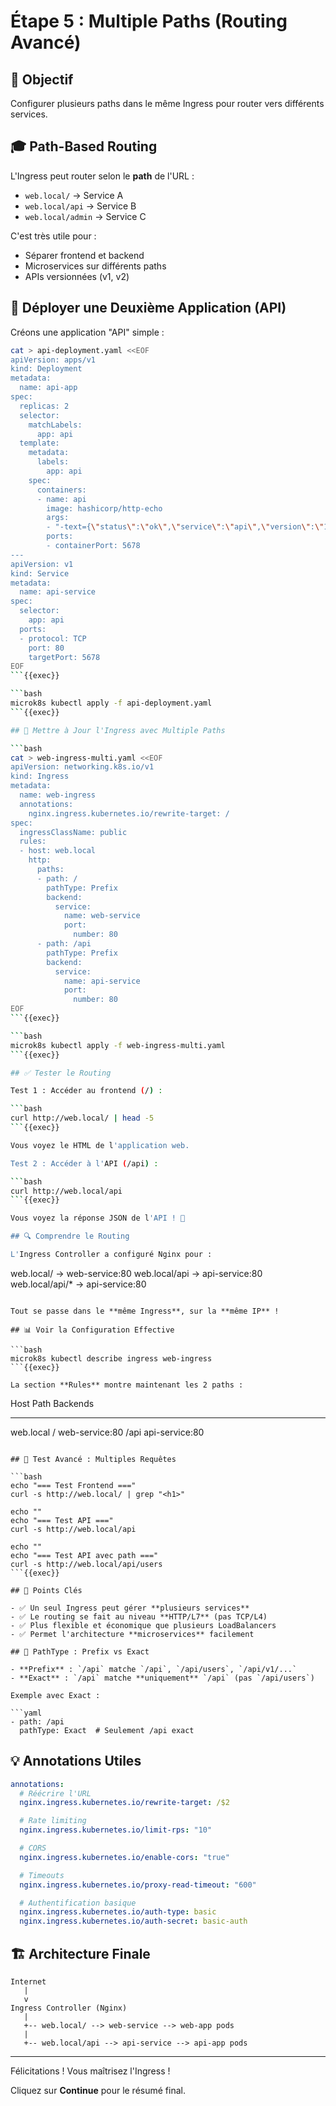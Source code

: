 # Étape 5 : Multiple Paths (Routing Avancé)

## 📝 Objectif

Configurer plusieurs paths dans le même Ingress pour router vers différents services.

## 🎓 Path-Based Routing

L'Ingress peut router selon le **path** de l'URL :
- `web.local/` → Service A
- `web.local/api` → Service B
- `web.local/admin` → Service C

C'est très utile pour :
- Séparer frontend et backend
- Microservices sur différents paths
- APIs versionnées (v1, v2)

## 🚀 Déployer une Deuxième Application (API)

Créons une application "API" simple :

```bash
cat > api-deployment.yaml <<EOF
apiVersion: apps/v1
kind: Deployment
metadata:
  name: api-app
spec:
  replicas: 2
  selector:
    matchLabels:
      app: api
  template:
    metadata:
      labels:
        app: api
    spec:
      containers:
      - name: api
        image: hashicorp/http-echo
        args:
        - "-text={\"status\":\"ok\",\"service\":\"api\",\"version\":\"1.0\"}"
        ports:
        - containerPort: 5678
---
apiVersion: v1
kind: Service
metadata:
  name: api-service
spec:
  selector:
    app: api
  ports:
  - protocol: TCP
    port: 80
    targetPort: 5678
EOF
```{{exec}}

```bash
microk8s kubectl apply -f api-deployment.yaml
```{{exec}}

## 📄 Mettre à Jour l'Ingress avec Multiple Paths

```bash
cat > web-ingress-multi.yaml <<EOF
apiVersion: networking.k8s.io/v1
kind: Ingress
metadata:
  name: web-ingress
  annotations:
    nginx.ingress.kubernetes.io/rewrite-target: /
spec:
  ingressClassName: public
  rules:
  - host: web.local
    http:
      paths:
      - path: /
        pathType: Prefix
        backend:
          service:
            name: web-service
            port:
              number: 80
      - path: /api
        pathType: Prefix
        backend:
          service:
            name: api-service
            port:
              number: 80
EOF
```{{exec}}

```bash
microk8s kubectl apply -f web-ingress-multi.yaml
```{{exec}}

## ✅ Tester le Routing

Test 1 : Accéder au frontend (/) :

```bash
curl http://web.local/ | head -5
```{{exec}}

Vous voyez le HTML de l'application web.

Test 2 : Accéder à l'API (/api) :

```bash
curl http://web.local/api
```{{exec}}

Vous voyez la réponse JSON de l'API ! 🎉

## 🔍 Comprendre le Routing

L'Ingress Controller a configuré Nginx pour :
```
web.local/      → web-service:80
web.local/api   → api-service:80
web.local/api/* → api-service:80
```

Tout se passe dans le **même Ingress**, sur la **même IP** !

## 📊 Voir la Configuration Effective

```bash
microk8s kubectl describe ingress web-ingress
```{{exec}}

La section **Rules** montre maintenant les 2 paths :
```
Host        Path    Backends
----        ----    --------
web.local
            /       web-service:80
            /api    api-service:80
```

## 🧪 Test Avancé : Multiples Requêtes

```bash
echo "=== Test Frontend ==="
curl -s http://web.local/ | grep "<h1>"

echo ""
echo "=== Test API ==="
curl -s http://web.local/api

echo ""
echo "=== Test API avec path ==="
curl -s http://web.local/api/users
```{{exec}}

## 🎯 Points Clés

- ✅ Un seul Ingress peut gérer **plusieurs services**
- ✅ Le routing se fait au niveau **HTTP/L7** (pas TCP/L4)
- ✅ Plus flexible et économique que plusieurs LoadBalancers
- ✅ Permet l'architecture **microservices** facilement

## 🔧 PathType : Prefix vs Exact

- **Prefix** : `/api` matche `/api`, `/api/users`, `/api/v1/...`
- **Exact** : `/api` matche **uniquement** `/api` (pas `/api/users`)

Exemple avec Exact :

```yaml
- path: /api
  pathType: Exact  # Seulement /api exact
```

## 💡 Annotations Utiles

```yaml
annotations:
  # Réécrire l'URL
  nginx.ingress.kubernetes.io/rewrite-target: /$2

  # Rate limiting
  nginx.ingress.kubernetes.io/limit-rps: "10"

  # CORS
  nginx.ingress.kubernetes.io/enable-cors: "true"

  # Timeouts
  nginx.ingress.kubernetes.io/proxy-read-timeout: "600"

  # Authentification basique
  nginx.ingress.kubernetes.io/auth-type: basic
  nginx.ingress.kubernetes.io/auth-secret: basic-auth
```

## 🏗️ Architecture Finale

```
Internet
   |
   v
Ingress Controller (Nginx)
   |
   +-- web.local/ --> web-service --> web-app pods
   |
   +-- web.local/api --> api-service --> api-app pods
```

---

Félicitations ! Vous maîtrisez l'Ingress !

Cliquez sur **Continue** pour le résumé final.
